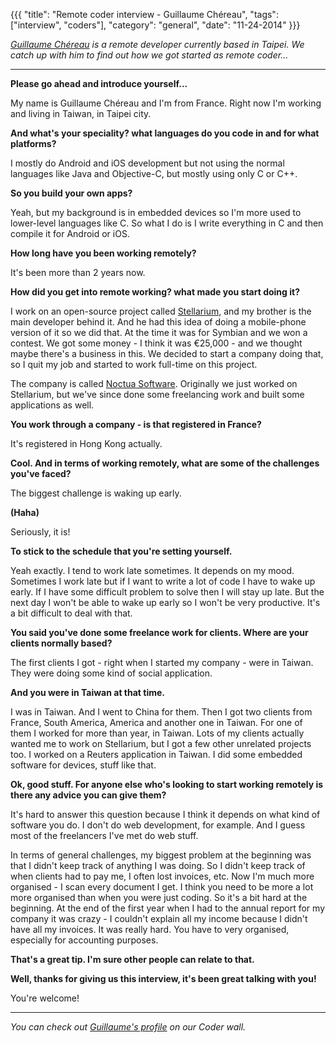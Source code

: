 {{{
  "title": "Remote coder interview - Guillaume Chéreau",
  "tags": ["interview", "coders"],
  "category": "general",
  "date": "11-24-2014"
}}}

_[Guillaume Chéreau](https://remotecoder.io/coders/guillaume-chereau-168) is a remote developer currently based in Taipei. We catch up with him to find out how we got started as remote coder..._

---

**Please go ahead and introduce yourself...**

My name is Guillaume Chéreau and I'm from France. Right now I'm working and living in Taiwan, in Taipei city.

**And what's your speciality? what languages do you code in and for what platforms?**

I mostly do Android and iOS development but not using the normal languages like Java and Objective-C, but mostly using only C or C++.

**So you build your own apps?**

Yeah, but my background is in embedded devices so I'm more used to lower-level languages like C. So what I do is I write everything in C and then compile it for Android or iOS.

**How long have you been working remotely?**

It's been more than 2 years now.

**How did you get into remote working? what made you start doing it?**

I work on an open-source project called [Stellarium](http://www.stellarium.org/), and my brother is the main developer behind it. And he had this idea of doing a mobile-phone version of it so we did that. At the time it was for Symbian and we won a contest. We got some money - I think it was €25,000 - and we thought maybe there's a business in this. We decided to start a company doing that, so I quit my job and started to work full-time on this project. 

The company is called [Noctua Software](http://noctua-software.com/). Originally we just worked on Stellarium, but we've since done some freelancing work and built some applications as well.

**You work through a company - is that registered in France?**

It's registered in Hong Kong actually.

**Cool. And in terms of working remotely, what are some of the challenges you've faced?**

The biggest challenge is waking up early.

**(Haha)**

Seriously, it is! 

**To stick to the schedule that you're setting yourself.**

Yeah exactly. I tend to work late sometimes. It depends on my mood. Sometimes I work late but if I want to write a lot of code I have to wake up early. If I have some difficult problem to solve then I will stay up late. But the next day I won't be able to wake up early so I won't be very productive. It's a bit difficult to deal with that.

**You said you've done some freelance work for clients. Where are your clients normally based?**

The first clients I got - right when I started my company - were in Taiwan. They were doing some kind of social application.

**And you were in Taiwan at that time.**

I was in Taiwan. And I went to China for them. Then I got two clients from France, South America, America and another one in Taiwan. For one of them I worked for more than year, in Taiwan. Lots of my clients actually wanted me to work on Stellarium, but I got a few other unrelated projects too. I worked on a Reuters application in Taiwan. I did some embedded software for devices, stuff like that.

**Ok, good stuff. For anyone else who's looking to start working remotely is there any advice you can give them?**

It's hard to answer this question because I think it depends on what kind of software you do. I don't do web development, for example. And I guess most of the freelancers I've met do web stuff.

In terms of general challenges, my biggest problem at the beginning was that I didn't keep track of anything I was doing. So I didn't keep track of when clients had to pay me, I often lost invoices, etc. Now I'm much more organised - I scan every document I get. I think you need to be more a lot more organised than when you were just coding. So it's a bit hard at the beginning. At the end of the first year when I had to the annual report for my company it was crazy - I couldn't explain all my income because I didn't have all my invoices. It was really hard. You have to very organised, especially for accounting purposes.

**That's a great tip. I'm sure other people can relate to that.**

**Well, thanks for giving us this interview, it's been great talking with you!**

You're welcome!

---

_You can check out [Guillaume's profile](https://remotecoder.io/coders/guillaume-chereau-168) on our Coder wall._

